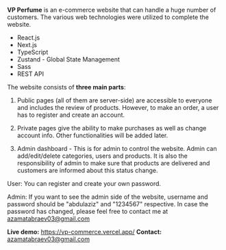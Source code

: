 **VP Perfume** is an e-commerce website that can handle a huge number of customers. The various web technologies were utilized to complete the website.

- React.js
- Next.js
- TypeScript
- Zustand - Global State Management
- Sass
- REST API

The website consists of **three main parts**: 

1. Public pages (all of them are server-side) are accessible to everyone and includes the review of products. However, to make an order, a user has to register and create an account.

2. Private pages give the ability to make purchases as well as change account info. Other functionalities will be added later.

3. Admin dashboard - This is for admin to control the website. Admin can add/edit/delete categories, users and products. It is also the responsibility of admin to make sure that products are delivered and customers are informed about this status change.

User: You can register and create your own password.

Admin: If you want to see the admin side of the website, username and password should be "abdulaziz" and "1234567" respective. In case the password has changed, please feel free to contact me at azamatabraev03@gmail.com 


**Live demo:** https://vp-commerce.vercel.app/
**Contact:** azamatabraev03@gmail.com

